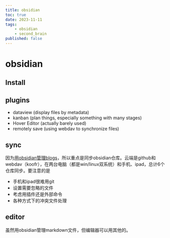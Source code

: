 ```yaml
---
title: obsidian
toc: true
date: 2023-11-11
tags:
    - obsidian
    - second_brain
published: false
---
```


# obsidian

## Install

## plugins

- dataview (display files by metadata)
- kanban (plan things, especially something with many stages)
- Hover Editor (actually barely used)
- remotely save (using webdav to synchronize files)

## sync

因为[用obsidian管理blogs](/wiki/code/blogs)，所以重点是同步obsidian仓库。云端是github和webdav（koofr），在两台电脑（都是win/linux双系统）和手机、ipad，总计6个仓库同步。要注意的是

- 手机和ipad很难用git
- 设置需要忽略的文件
- 考虑用插件还是外部命令
- 各种方式下的冲突文件处理

## editor

虽然用obsidian管理markdown文件，但编辑器可以用其他的。

